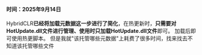 #### 时间：2025年9月14日
HybridCLR**已经将加载元数据这一步进行了简化**，在热更新时，**只需要对HotUpdate.dll文件进行管理、使用时只加载HotUpdate.dll文件**即可。
加载后即可使用热更脚本。
但是我就"该托管哪些元数据"上耗费了很多时间，找来找去不知道该托管哪些文件
